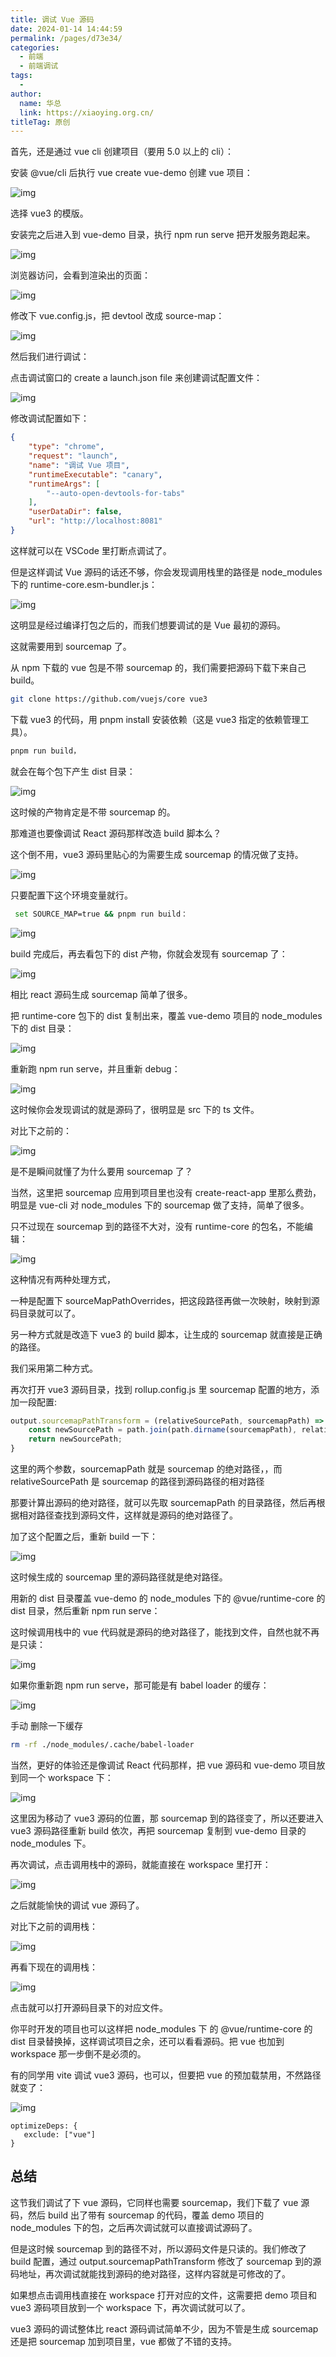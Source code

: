 ```yaml
---
title: 调试 Vue 源码
date: 2024-01-14 14:44:59
permalink: /pages/d73e34/
categories:
  - 前端
  - 前端调试
tags:
  - 
author: 
  name: 华总
  link: https://xiaoying.org.cn/
titleTag: 原创
---
```






首先，还是通过 vue cli 创建项目（要用 5.0 以上的 cli）：

安装 @vue/cli 后执行 vue create vue-demo 创建 vue 项目：

![img](https://img.xiaoying.org.cn/img/202401141454651.png?q-sign-algorithm=sha1&q-ak=AKIDlOsIWjolbMzQrQyRwNfoovASl088zhGh&q-sign-time=1705215294;8999999999&q-key-time=1705215294;8999999999&q-header-list=&q-url-param-list=&q-signature=086fce88fc40f88eb9b28d657ca00f318e68413f)



选择 vue3 的模版。

安装完之后进入到 vue-demo 目录，执行 npm run serve 把开发服务跑起来。

![img](https://img.xiaoying.org.cn/img/202401141455802.png?q-sign-algorithm=sha1&q-ak=AKIDlOsIWjolbMzQrQyRwNfoovASl088zhGh&q-sign-time=1705215301;8999999999&q-key-time=1705215301;8999999999&q-header-list=&q-url-param-list=&q-signature=8db33f6d5c2537ec4392667a98ef749155ad07e7)

浏览器访问，会看到渲染出的页面：

![img](https://img.xiaoying.org.cn/img/202401141455372.png?q-sign-algorithm=sha1&q-ak=AKIDlOsIWjolbMzQrQyRwNfoovASl088zhGh&q-sign-time=1705215326;9000000000&q-key-time=1705215326;9000000000&q-header-list=&q-url-param-list=&q-signature=ef3c9aacc3e299990784cc146c04be8604afc3e8)



修改下 vue.config.js，把 devtool 改成 source-map：

![img](https://img.xiaoying.org.cn/img/202401141455045.png?q-sign-algorithm=sha1&q-ak=AKIDlOsIWjolbMzQrQyRwNfoovASl088zhGh&q-sign-time=1705215331;8999999999&q-key-time=1705215331;8999999999&q-header-list=&q-url-param-list=&q-signature=640c40fe2239cdf6e34dce83fa1b78ef4e2ce180)

然后我们进行调试：

点击调试窗口的 create a launch.json file 来创建调试配置文件：

![img](https://img.xiaoying.org.cn/img/202401141455123.png?q-sign-algorithm=sha1&q-ak=AKIDlOsIWjolbMzQrQyRwNfoovASl088zhGh&q-sign-time=1705215345;9000000000&q-key-time=1705215345;9000000000&q-header-list=&q-url-param-list=&q-signature=fa42bbe510deb604c3ccb538ce3aa90c3603cf12)

修改调试配置如下：

```json
{
    "type": "chrome", 
    "request": "launch", 
    "name": "调试 Vue 项目", 
    "runtimeExecutable": "canary", 
    "runtimeArgs": [
        "--auto-open-devtools-for-tabs"
    ], 
    "userDataDir": false, 
    "url": "http://localhost:8081"
}
```



这样就可以在 VSCode 里打断点调试了。

但是这样调试 Vue 源码的话还不够，你会发现调用栈里的路径是 node_modules 下的 runtime-core.esm-bundler.js：

![img](https://img.xiaoying.org.cn/img/202401141456316.png?q-sign-algorithm=sha1&q-ak=AKIDlOsIWjolbMzQrQyRwNfoovASl088zhGh&q-sign-time=1705215417;8999999999&q-key-time=1705215417;8999999999&q-header-list=&q-url-param-list=&q-signature=4b6f5ad728bfc25e52fe3ac395b80287a78f0d9d)



这明显是经过编译打包之后的，而我们想要调试的是 Vue 最初的源码。



这就需要用到 sourcemap 了。



从 npm 下载的 vue 包是不带 sourcemap 的，我们需要把源码下载下来自己 build。

```sh
git clone https://github.com/vuejs/core vue3
```



下载 vue3 的代码，用 pnpm install 安装依赖（这是 vue3 指定的依赖管理工具）。

```sh
pnpm run build，
```

就会在每个包下产生 dist 目录：

![img](https://img.xiaoying.org.cn/img/202401141457699.png?q-sign-algorithm=sha1&q-ak=AKIDlOsIWjolbMzQrQyRwNfoovASl088zhGh&q-sign-time=1705215476;8999999999&q-key-time=1705215476;8999999999&q-header-list=&q-url-param-list=&q-signature=fa171bfb0c3e62f75fdeb98a2a88b37ebf1d6e06)



这时候的产物肯定是不带 sourcemap 的。



那难道也要像调试 React 源码那样改造 build 脚本么？



这个倒不用，vue3 源码里贴心的为需要生成 sourcemap 的情况做了支持。

![img](https://img.xiaoying.org.cn/img/202401141458783.png?q-sign-algorithm=sha1&q-ak=AKIDlOsIWjolbMzQrQyRwNfoovASl088zhGh&q-sign-time=1705215488;8999999999&q-key-time=1705215488;8999999999&q-header-list=&q-url-param-list=&q-signature=49d8d479c6cdb0ad727b4aeda27d123cc2dbe620)



只要配置下这个环境变量就行。

```sh
 set SOURCE_MAP=true && pnpm run build：
```

![img](https://img.xiaoying.org.cn/img/202401141459377.png?q-sign-algorithm=sha1&q-ak=AKIDlOsIWjolbMzQrQyRwNfoovASl088zhGh&q-sign-time=1705215575;9000000000&q-key-time=1705215575;9000000000&q-header-list=&q-url-param-list=&q-signature=109d8a7d4ad8e32e688a09e919cbe17fcc354961)



build 完成后，再去看包下的 dist 产物，你就会发现有 sourcemap 了：



![img](https://img.xiaoying.org.cn/img/202401141459287.png?q-sign-algorithm=sha1&q-ak=AKIDlOsIWjolbMzQrQyRwNfoovASl088zhGh&q-sign-time=1705215591;9000000000&q-key-time=1705215591;9000000000&q-header-list=&q-url-param-list=&q-signature=0a90f2fa1058fc166b7761e49cbe22ca9d48f562)



相比 react 源码生成 sourcemap 简单了很多。

把 runtime-core 包下的 dist 复制出来，覆盖 vue-demo 项目的 node_modules 下的 dist 目录：

![img](https://img.xiaoying.org.cn/img/202401141500157.png?q-sign-algorithm=sha1&q-ak=AKIDlOsIWjolbMzQrQyRwNfoovASl088zhGh&q-sign-time=1705215599;8999999999&q-key-time=1705215599;8999999999&q-header-list=&q-url-param-list=&q-signature=2bfdc930f66c4fcf9db5a0e7d927cc9aa1d315e2)



重新跑 npm run serve，并且重新 debug：

![img](https://img.xiaoying.org.cn/img/202401141500572.png?q-sign-algorithm=sha1&q-ak=AKIDlOsIWjolbMzQrQyRwNfoovASl088zhGh&q-sign-time=1705215615;8999999999&q-key-time=1705215615;8999999999&q-header-list=&q-url-param-list=&q-signature=8895b24c6353402f4d62aeffc440c059cdebb09c)



这时候你会发现调试的就是源码了，很明显是 src 下的 ts 文件。

对比下之前的：

![img](https://img.xiaoying.org.cn/img/202401141500294.png?q-sign-algorithm=sha1&q-ak=AKIDlOsIWjolbMzQrQyRwNfoovASl088zhGh&q-sign-time=1705215625;9000000000&q-key-time=1705215625;9000000000&q-header-list=&q-url-param-list=&q-signature=b77a9a6669910c558ef1e5ad958c485017e7b7fb)

是不是瞬间就懂了为什么要用 sourcemap 了？



当然，这里把 sourcemap 应用到项目里也没有 create-react-app 里那么费劲，明显是 vue-cli 对 node_modules 下的 sourcemap 做了支持，简单了很多。



只不过现在 sourcemap 到的路径不大对，没有 runtime-core 的包名，不能编辑：

![img](https://img.xiaoying.org.cn/img/202401141500895.png?q-sign-algorithm=sha1&q-ak=AKIDlOsIWjolbMzQrQyRwNfoovASl088zhGh&q-sign-time=1705215640;8999999999&q-key-time=1705215640;8999999999&q-header-list=&q-url-param-list=&q-signature=69d930318da3a1effe7bb1f2e053d8bddbd9bc7c)



这种情况有两种处理方式，

一种是配置下 sourceMapPathOverrides，把这段路径再做一次映射，映射到源码目录就可以了。

另一种方式就是改造下 vue3 的 build 脚本，让生成的 sourcemap 就直接是正确的路径。



我们采用第二种方式。

再次打开 vue3 源码目录，找到 rollup.config.js 里 sourcemap 配置的地方，添加一段配置:

```javascript
output.sourcemapPathTransform = (relativeSourcePath, sourcemapPath) => {
    const newSourcePath = path.join(path.dirname(sourcemapPath), relativeSourcePath);
    return newSourcePath;
}
```

这里的两个参数，sourcemapPath 就是 sourcemap 的绝对路径，，而 relativeSourcePath 是 sourcemap 的路径到源码路径的相对路径



那要计算出源码的绝对路径，就可以先取 sourcemapPath 的目录路径，然后再根据相对路径查找到源码文件，这样就是源码的绝对路径了。



加了这个配置之后，重新 build 一下：

![img](https://img.xiaoying.org.cn/img/202401141502370.png?q-sign-algorithm=sha1&q-ak=AKIDlOsIWjolbMzQrQyRwNfoovASl088zhGh&q-sign-time=1705215732;8999999999&q-key-time=1705215732;8999999999&q-header-list=&q-url-param-list=&q-signature=7d4ce290802dcc851f9f0dfad3feeabe4878cb92)



这时候生成的 sourcemap 里的源码路径就是绝对路径。



用新的 dist 目录覆盖 vue-demo 的 node_modules 下的 @vue/runtime-core 的 dist 目录，然后重新 npm run serve：



这时候调用栈中的 vue 代码就是源码的绝对路径了，能找到文件，自然也就不再是只读：

![img](https://img.xiaoying.org.cn/img/202401141502147.png?q-sign-algorithm=sha1&q-ak=AKIDlOsIWjolbMzQrQyRwNfoovASl088zhGh&q-sign-time=1705215741;9000000000&q-key-time=1705215741;9000000000&q-header-list=&q-url-param-list=&q-signature=566e21bedbdf0a5624dd2781aa1055d3b01f3782)



如果你重新跑 npm run serve，那可能是有 babel loader 的缓存：

![img](https://img.xiaoying.org.cn/img/202401141503936.png?q-sign-algorithm=sha1&q-ak=AKIDlOsIWjolbMzQrQyRwNfoovASl088zhGh&q-sign-time=1705215806;8999999999&q-key-time=1705215806;8999999999&q-header-list=&q-url-param-list=&q-signature=fd75e577894a0061d67cc34717ae5bb65f268fbe)



手动 删除一下缓存

```sh
rm -rf ./node_modules/.cache/babel-loader
```

当然，更好的体验还是像调试 React 代码那样，把 vue 源码和 vue-demo 项目放到同一个 workspace 下：

![img](https://img.xiaoying.org.cn/img/202401141503254.png?q-sign-algorithm=sha1&q-ak=AKIDlOsIWjolbMzQrQyRwNfoovASl088zhGh&q-sign-time=1705215784;8999999999&q-key-time=1705215784;8999999999&q-header-list=&q-url-param-list=&q-signature=5a29b24d968325b1047ebe16c321d5aae0faaf99)



这里因为移动了 vue3 源码的位置，那 sourcemap 到的路径变了，所以还要进入 vue3 源码路径重新 build 依次，再把 sourcemap 复制到 vue-demo 目录的 node_modules 下。



再次调试，点击调用栈中的源码，就能直接在 workspace 里打开：

![img](https://img.xiaoying.org.cn/img/202401141503959.gif?q-sign-algorithm=sha1&q-ak=AKIDlOsIWjolbMzQrQyRwNfoovASl088zhGh&q-sign-time=1705215841;8999999999&q-key-time=1705215841;8999999999&q-header-list=&q-url-param-list=&q-signature=e90dcba2b5fd5dd40c3245e796a94790a3a906d9)



之后就能愉快的调试 vue 源码了。



对比下之前的调用栈：

![img](https://img.xiaoying.org.cn/img/202401141503002.png?q-sign-algorithm=sha1&q-ak=AKIDlOsIWjolbMzQrQyRwNfoovASl088zhGh&q-sign-time=1705215831;9000000000&q-key-time=1705215831;9000000000&q-header-list=&q-url-param-list=&q-signature=41835882cb7da8babdb37d5695dbb6c757107ec5)

再看下现在的调用栈：

![img](https://img.xiaoying.org.cn/img/202401141504966.jpeg?q-sign-algorithm=sha1&q-ak=AKIDlOsIWjolbMzQrQyRwNfoovASl088zhGh&q-sign-time=1705215849;8999999999&q-key-time=1705215849;8999999999&q-header-list=&q-url-param-list=&q-signature=4045cc43058fe110e8d437a33ebd0f5b0008de3d)



点击就可以打开源码目录下的对应文件。



你平时开发的项目也可以这样把 node_modules 下 的 @vue/runtime-core 的 dist 目录替换掉，这样调试项目之余，还可以看看源码。把 vue 也加到 workspace 那一步倒不是必须的。



有的同学用 vite 调试 vue3 源码，也可以，但要把 vue 的预加载禁用，不然路径就变了：

![img](https://article-images.zsxq.com/FsaXoYf10m5QN8_bXQDZDWIICA1y)

```vue
optimizeDeps: {
   exclude: ["vue"]
}
```



## 总结



这节我们调试了下 vue 源码，它同样也需要 sourcemap，我们下载了 vue 源码，然后 build 出了带有 sourcemap 的代码，覆盖 demo 项目的 node_modules 下的包，之后再次调试就可以直接调试源码了。



但是这时候 sourcemap 到的路径不对，所以源码文件是只读的。我们修改了 build 配置，通过 output.sourcemapPathTransform 修改了 sourcemap 到的源码地址，再次调试就能找到源码的绝对路径，这样内容就是可修改的了。



如果想点击调用栈直接在 workspace 打开对应的文件，这需要把 demo 项目和 vue3 源码项目放到一个 workspace 下，再次调试就可以了。



vue3 源码的调试整体比 react 源码调试简单不少，因为不管是生成 sourcemap 还是把 sourcemap 加到项目里，vue 都做了不错的支持。



